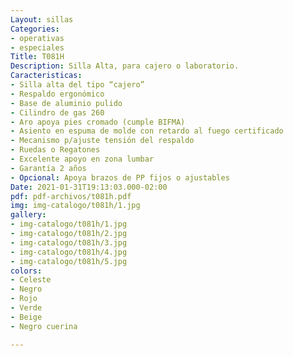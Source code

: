```yaml
---
Layout: sillas
Categories:
- operativas
- especiales
Title: T081H
Description: Silla Alta, para cajero o laboratorio.
Caracteristicas:
- Silla alta del tipo “cajero”
- Respaldo ergonómico
- Base de aluminio pulido
- Cilindro de gas 260
- Aro apoya pies cromado (cumple BIFMA)
- Asiento en espuma de molde con retardo al fuego certificado
- Mecanismo p/ajuste tensión del respaldo
- Ruedas o Regatones
- Excelente apoyo en zona lumbar
- Garantía 2 años
- Opcional: Apoya brazos de PP fijos o ajustables
Date: 2021-01-31T19:13:03.000-02:00
pdf: pdf-archivos/t081h.pdf
img: img-catalogo/t081h/1.jpg
gallery:
- img-catalogo/t081h/1.jpg
- img-catalogo/t081h/2.jpg
- img-catalogo/t081h/3.jpg
- img-catalogo/t081h/4.jpg
- img-catalogo/t081h/5.jpg
colors:
- Celeste
- Negro
- Rojo
- Verde
- Beige
- Negro cuerina

---
```

